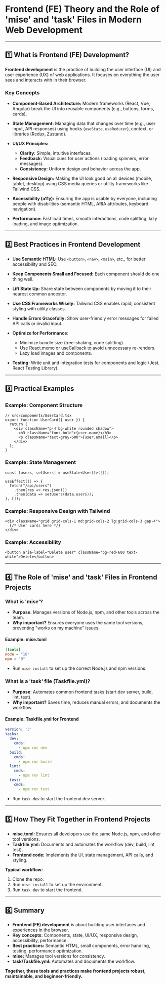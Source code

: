 # Frontend (FE) Theory and the Role of 'mise' and 'task' Files in Modern Web Development

---

## 1️⃣ What is Frontend (FE) Development?

**Frontend development** is the practice of building the user interface (UI) and user experience (UX) of web applications. It focuses on everything the user sees and interacts with in their browser.

### Key Concepts

- **Component-Based Architecture:**
  Modern frameworks (React, Vue, Angular) break the UI into reusable components (e.g., buttons, forms, cards).

- **State Management:**
  Managing data that changes over time (e.g., user input, API responses) using hooks (`useState`, `useReducer`), context, or libraries (Redux, Zustand).

- **UI/UX Principles:**
  - **Clarity:** Simple, intuitive interfaces.
  - **Feedback:** Visual cues for user actions (loading spinners, error messages).
  - **Consistency:** Uniform design and behavior across the app.

- **Responsive Design:**
  Making the UI look good on all devices (mobile, tablet, desktop) using CSS media queries or utility frameworks like Tailwind CSS.

- **Accessibility (a11y):**
  Ensuring the app is usable by everyone, including people with disabilities (semantic HTML, ARIA attributes, keyboard navigation).

- **Performance:**
  Fast load times, smooth interactions, code splitting, lazy loading, and image optimization.

---

## 2️⃣ Best Practices in Frontend Development

- **Use Semantic HTML:**
  Use `<button>`, `<nav>`, `<main>`, etc., for better accessibility and SEO.

- **Keep Components Small and Focused:**
  Each component should do one thing well.

- **Lift State Up:**
  Share state between components by moving it to their nearest common ancestor.

- **Use CSS Frameworks Wisely:**
  Tailwind CSS enables rapid, consistent styling with utility classes.

- **Handle Errors Gracefully:**
  Show user-friendly error messages for failed API calls or invalid input.

- **Optimize for Performance:**
  - Minimize bundle size (tree-shaking, code splitting).
  - Use React.memo or useCallback to avoid unnecessary re-renders.
  - Lazy load images and components.

- **Testing:**
  Write unit and integration tests for components and logic (Jest, React Testing Library).

---

## 3️⃣ Practical Examples

### Example: Component Structure

```tsx
// src/components/UserCard.tsx
export function UserCard({ user }) {
  return (
    <div className="p-4 bg-white rounded shadow">
      <h3 className="font-bold">{user.name}</h3>
      <p className="text-gray-600">{user.email}</p>
    </div>
  );
}
```

### Example: State Management

```tsx
const [users, setUsers] = useState<User[]>([]);

useEffect(() => {
  fetch("/api/users")
    .then(res => res.json())
    .then(data => setUsers(data.users));
}, []);
```

### Example: Responsive Design with Tailwind

```tsx
<div className="grid grid-cols-1 md:grid-cols-2 lg:grid-cols-3 gap-4">
  {/* User cards here */}
</div>
```

### Example: Accessibility

```tsx
<button aria-label="Delete user" className="bg-red-600 text-white">Delete</button>
```

---

## 4️⃣ The Role of 'mise' and 'task' Files in Frontend Projects

### What is 'mise'?

- **Purpose:**
  Manages versions of Node.js, npm, and other tools across the team.
- **Why important?**
  Ensures everyone uses the same tool versions, preventing "works on my machine" issues.

#### Example: mise.toml

```toml
[tools]
node = "18"
npm = "9"
```

- Run `mise install` to set up the correct Node.js and npm versions.

### What is a 'task' file (Taskfile.yml)?

- **Purpose:**
  Automates common frontend tasks (start dev server, build, lint, test).
- **Why important?**
  Saves time, reduces manual errors, and documents the workflow.

#### Example: Taskfile.yml for Frontend

```yaml
version: '3'
tasks:
  dev:
    cmds:
      - npm run dev
  build:
    cmds:
      - npm run build
  lint:
    cmds:
      - npm run lint
  test:
    cmds:
      - npm run test
```

- Run `task dev` to start the frontend dev server.

---

## 5️⃣ How They Fit Together in Frontend Projects

- **mise.toml:**
  Ensures all developers use the same Node.js, npm, and other tool versions.
- **Taskfile.yml:**
  Documents and automates the workflow (dev, build, lint, test).
- **Frontend code:**
  Implements the UI, state management, API calls, and styling.

**Typical workflow:**
1. Clone the repo.
2. Run `mise install` to set up the environment.
3. Run `task dev` to start the frontend.

---

## 6️⃣ Summary

- **Frontend (FE) development** is about building user interfaces and experiences in the browser.
- **Key concepts:** Components, state, UI/UX, responsive design, accessibility, performance.
- **Best practices:** Semantic HTML, small components, error handling, testing, performance optimization.
- **mise:** Manages tool versions for consistency.
- **task/Taskfile.yml:** Automates and documents the workflow.

**Together, these tools and practices make frontend projects robust, maintainable, and beginner-friendly.**
